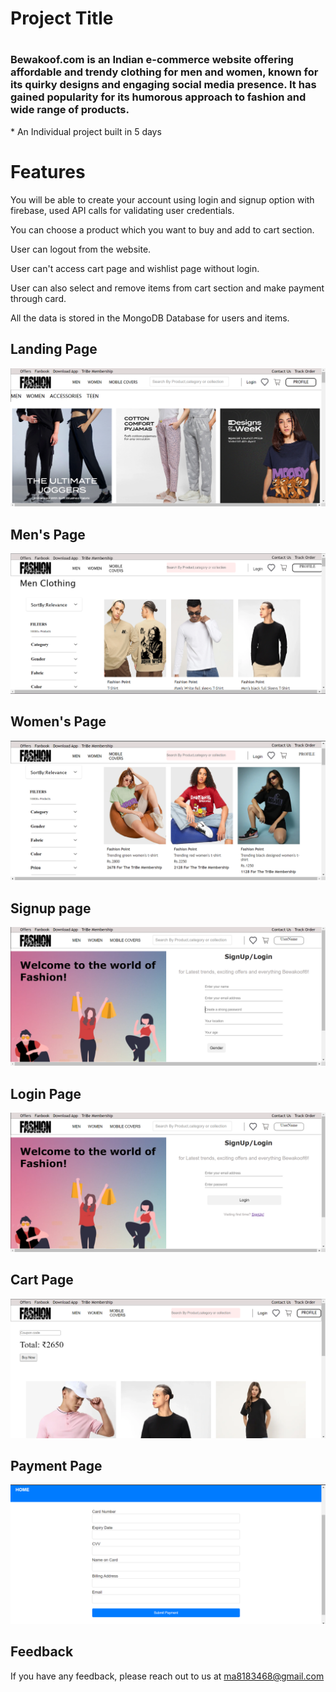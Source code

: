 <h1> Project Title <h1>
<h3>Bewakoof.com is an Indian e-commerce website offering affordable and trendy clothing for men and women, known for its quirky designs and engaging social media presence. It has gained popularity for its humorous approach to fashion and wide range of products.</h3>
* An Individual project built in 5 days
  
  
 # Features

You will be able to create your account using login and signup option with firebase, used API calls for validating user credentials.

You can choose a product which you want to buy and add to cart section.
  
User can logout from the website.
  
User can't access cart page and wishlist page without login.
  
User can also select and remove items from cart section and make payment through card.

All the data is stored in the MongoDB Database for users and items.
  
  
<h2>Landing Page</h2>
<img src = "./frontend/photos/landing.png">
  
  <h2>Men's Page</h2>
<img src = "./frontend/photos/mens.png">
  
  <h2>Women's Page</h2>
<img src = "./frontend/photos/womens.png">
  
  <h2>Signup page</h2>
<img src = "./frontend/photos/signup.png">

  <h2>Login Page</h2>
<img src = "./frontend/photos/loginpage.png">
  
  <h2>Cart Page</h2>
<img src = "./frontend/photos/cartpage.png">
  
  <h2>Payment Page</h2>
<img src = "./frontend/photos/payment.png">
  
  
  ## Feedback

If you have any feedback, please reach out to us at ma8183468@gmail.com 
  
  

